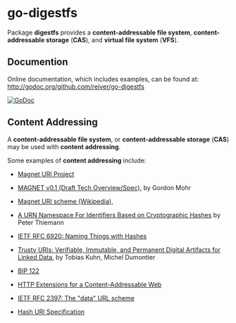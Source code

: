 # go-digestfs

Package **digestfs** provides a **content-addressable file system**, **content-addressable storage** (**CAS**), and **virtual file system** (**VFS**).

## Documention

Online documentation, which includes examples, can be found at: http://godoc.org/github.com/reiver/go-digestfs

[![GoDoc](https://godoc.org/github.com/reiver/go-digestfs?status.svg)](https://godoc.org/github.com/reiver/go-digestfs)

## Content Addressing

A **content-addressable file system**, or **content-addressable storage** (**CAS**) may be used with **content addressing**.

Some examples of **content addressing** include:

* [Magnet URI Project](http://magnet-uri.sourceforge.net/)

* [MAGNET v0.1 (Draft Tech Overview/Spec)](http://magnet-uri.sourceforge.net/magnet-draft-overview.txt),
  by Gordon Mohr

* [Magnet URI scheme (Wikipedia)](https://en.wikipedia.org/wiki/Magnet_URI_scheme),

* [A URN Namespace For Identifiers Based on Cryptographic Hashes](https://tools.ietf.org/html/draft-thiemann-hash-urn-01)
  by Peter Thiemann

* [IETF RFC 6920: Naming Things with Hashes](https://tools.ietf.org/search/rfc6920)

* [Trusty URIs: Verifiable, Immutable, and Permanent Digital Artifacts for Linked Data](https://arxiv.org/abs/1401.5775),
  by Tobias Kuhn, Michel Dumontier

* [BIP 122](https://github.com/bitcoin/bips/blob/master/bip-0122.mediawiki)

* [HTTP Extensions for a Content-Addressable Web](http://lists.w3.org/Archives/Public/www-talk/2001NovDec/0090.html)

* [IETF RFC 2397: The "data" URL scheme](https://tools.ietf.org/html/rfc2397)

* [Hash URI Specification](https://github.com/hash-uri/hash-uri)
